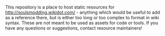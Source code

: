 This repository is a place to host static resources for http://soulsmodding.wikidot.com/ - anything which would be useful to add as a reference there, but is either too long or too complex to format in wiki syntax. These are not meant to be used as assets for code or tools. If you have any questions or suggestions, contact resource maintainers!
